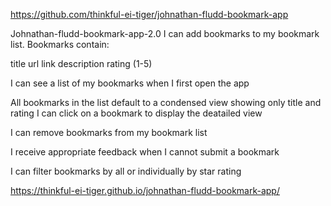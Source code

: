 https://github.com/thinkful-ei-tiger/johnathan-fludd-bookmark-app

Johnathan-fludd-bookmark-app-2.0
I can add bookmarks to my bookmark list. Bookmarks contain:

title
url link
description
rating (1-5)

I can see a list of my bookmarks when I first open the app

All bookmarks in the list default to a condensed view showing only title and rating
I can click on a bookmark to display the deatailed view

I can remove bookmarks from my bookmark list

I receive appropriate feedback when I cannot submit a bookmark

I can filter bookmarks by all or individually by star rating


https://thinkful-ei-tiger.github.io/johnathan-fludd-bookmark-app/

